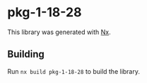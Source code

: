 # pkg-1-18-28

This library was generated with [Nx](https://nx.dev).

## Building

Run `nx build pkg-1-18-28` to build the library.
